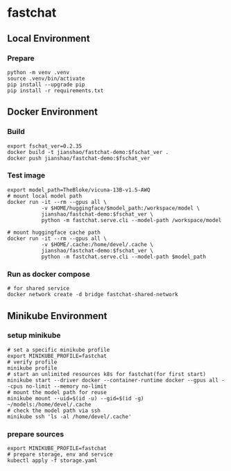 # fastchat

## Local Environment

### Prepare
~~~ shell
python -m venv .venv
source .venv/bin/activate
pip install --upgrade pip
pip install -r requirements.txt
~~~

## Docker Environment

### Build
~~~ shell
export fschat_ver=0.2.35
docker build -t jianshao/fastchat-demo:$fschat_ver .
docker push jianshao/fastchat-demo:$fschat_ver
~~~
### Test image
~~~ shell
export model_path=TheBloke/vicuna-13B-v1.5-AWQ
# mount local model path
docker run -it --rm --gpus all \
           -v $HOME/huggingface/$model_path:/workspace/model \
           jianshao/fastchat-demo:$fschat_ver \
           python -m fastchat.serve.cli --model-path /workspace/model

# mount huggingface cache path
docker run -it --rm --gpus all \
           -v $HOME/.cache:/home/devel/.cache \
           jianshao/fastchat-demo:$fschat_ver \
           python -m fastchat.serve.cli --model-path $model_path
~~~

### Run as docker compose
~~~ shell
# for shared service
docker network create -d bridge fastchat-shared-network
~~~

## Minikube Environment

### setup minikube
~~~ shell
# set a specific minikube profile
export MINIKUBE_PROFILE=fastchat
# verify profile
minikube profile
# start an unlimited resources k8s for fastchat(for first start)
minikube start --driver docker --container-runtime docker --gpus all --cpus no-limit --memory no-limit
# mount the model path for reuse
minikube mount --uid=$(id -u) --gid=$(id -g) ~/models:/home/devel/.cache
# check the model path via ssh
minikube ssh 'ls -al /home/devel/.cache'
~~~

### prepare sources
~~~ shell
export MINIKUBE_PROFILE=fastchat
# prepare storage, env and service
kubectl apply -f storage.yaml
~~~
